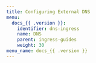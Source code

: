 ```yaml
---
title: Configuring External DNS
menu:
  docs_{{ .version }}:
    identifier: dns-ingress
    name: DNS
    parent: ingress-guides
    weight: 30
menu_name: docs_{{ .version }}
---
```


